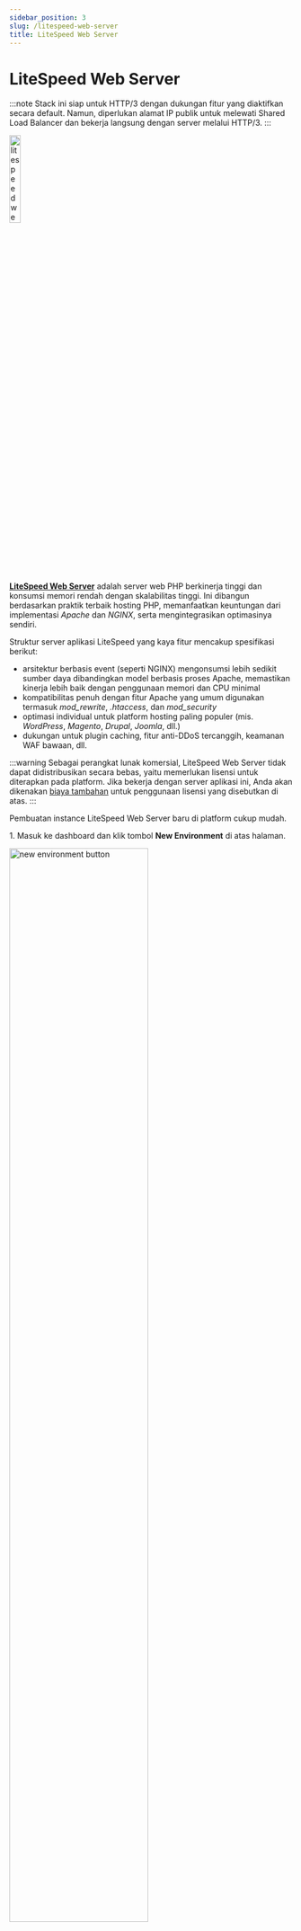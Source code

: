 ```yaml
---
sidebar_position: 3
slug: /litespeed-web-server
title: LiteSpeed Web Server
---
```

# LiteSpeed Web Server

:::note
Stack ini siap untuk HTTP/3 dengan dukungan fitur yang diaktifkan secara default. Namun, diperlukan alamat IP publik untuk melewati Shared Load Balancer dan bekerja langsung dengan server melalui HTTP/3.
:::

<img src="https://assets.dewacloud.com/dewacloud-docs/php/php-app-servers/litespeed-web-server/01-litespeed-web-server-logo.png" alt="litespeed web server logo" width="20%"/>

**[LiteSpeed Web Server](<https://www.litespeedtech.com/products/litespeed-web-server>)** adalah server web PHP berkinerja tinggi dan konsumsi memori rendah dengan skalabilitas tinggi. Ini dibangun berdasarkan praktik terbaik hosting PHP, memanfaatkan keuntungan dari implementasi _Apache_ dan _NGINX_, serta mengintegrasikan optimasinya sendiri.

Struktur server aplikasi LiteSpeed yang kaya fitur mencakup spesifikasi berikut:

  * arsitektur berbasis event (seperti NGINX) mengonsumsi lebih sedikit sumber daya dibandingkan model berbasis proses Apache, memastikan kinerja lebih baik dengan penggunaan memori dan CPU minimal
  * kompatibilitas penuh dengan fitur Apache yang umum digunakan termasuk _mod_rewrite_, _.htaccess_, dan _mod_security_
  * optimasi individual untuk platform hosting paling populer (mis. _WordPress_, _Magento_, _Drupal_, _Joomla_, dll.)
  * dukungan untuk plugin caching, fitur anti-DDoS tercanggih, keamanan WAF bawaan, dll.

:::warning
Sebagai perangkat lunak komersial, LiteSpeed Web Server tidak dapat didistribusikan secara bebas, yaitu memerlukan lisensi untuk diterapkan pada platform. Jika bekerja dengan server aplikasi ini, Anda akan dikenakan [biaya tambahan](<https://docs.dewacloud.com/docs/#license-pricing>) untuk penggunaan lisensi yang disebutkan di atas.
:::

Pembuatan instance LiteSpeed Web Server baru di platform cukup mudah.

1\. Masuk ke dashboard dan klik tombol **New Environment** di atas halaman.

<img src="https://assets.dewacloud.com/dewacloud-docs/php/php-app-servers/litespeed-web-server/02-create-new-environment-button.png" alt="new environment button" width="70%"/>

2\. Dalam topology wizard yang terbuka, pindah ke tab mesin _**PHP**_ dan pilih **LiteSpeed Web Server** sebagai server aplikasi Anda.

<img src="https://assets.dewacloud.com/dewacloud-docs/php/php-app-servers/litespeed-web-server/03-litespeed-application-server-wizard.png" alt="LiteSpeed application server wizard" width="100%"/>

:::note
Anda mungkin ingin mengatur beberapa [dedicated environment variables](https://docs.dewacloud.com/docs/environment-variables/) untuk menyesuaikan LiteSpeed Web Server Anda: 

- **JELASTIC_AUTOCONFIG** - enables (aktifkan, secara default) atau menonaktifkan (nonaktifkan) autokonfigurasi jumlah proses pekerja LiteSpeed berdasarkan RAM dan jumlah inti CPU

- **LSWS_MAX_CHILDREN** - mendefinisikan ulang batas proses anak maksimum untuk server. Variabel ini tersembunyi secara default saat platform mengatur nilai ini sama dengan jumlah inti CPU yang tersedia (biasanya memastikan pengoperasian terbaik). Anda perlu menambahkan variabel ini secara manual dan me-restart server untuk mendefinisikan ulang nilai

- **REDIS_ENABLED** - mengaktifkan (benar) atau menonaktifkan (salah, secara default) caching objek dengan Redis

- **WAF** - mengaktifkan (benar) atau menonaktifkan (salah, secara default) Web Application Firewall dengan aturan default Comodo

- **WP_PROTECT** - mengkonfigurasi tindakan untuk fitur [WordPress Brute Force Attack Protection](https://www.litespeedtech.com/support/wiki/doku.php/litespeed_wiki:config:wordpress-protection) (_off|on|drop|deny|throttle|captcha; off_ secara default)

- **WP_PROTECT_LIMIT** - menetapkan batas untuk fitur [WordPress Brute Force Attack Protection](https://www.litespeedtech.com/support/wiki/doku.php/litespeed_wiki:config:wordpress-protection) (_0|1|2-1000; 10_ secara default)

<img src="https://assets.dewacloud.com/dewacloud-docs/php/php-app-servers/litespeed-web-server/04-litespeed-variables.png" alt="LiteSpeed variables" width="100%"/>
:::

Konfigurasi parameter lain yang diperlukan ([cloudlets](<https://docs.dewacloud.com/docs/automatic-vertical-scaling/>), ruang disk, [regions](<https://docs.dewacloud.com/docs/environment-regions/>), dll.) dan lanjutkan dengan tombol **Create**.

3\. Setelah dibuat, Anda dapat melihat data default _phpinfo_ di server dengan mengklik **Open in Browser** di samping server LiteSpeed Anda:

<img src="https://assets.dewacloud.com/dewacloud-docs/php/php-app-servers/litespeed-web-server/05-litespeed-open-in-browser.png" alt="LiteSpeed open in browser" width="100%"/>

4\. Untuk mulai mengelola server, akses **Admin Panel** dengan tombol yang sesuai di daftar _**Additionally**_ di sebelah lapisan (kredensial akses dikirim melalui email setelah pembuatan node).

<img src="https://assets.dewacloud.com/dewacloud-docs/php/php-app-servers/litespeed-web-server/06-litespeed-admin-panel.png" alt="LitesSeed admin panel" width="100%"/>

:::warning
Ada beberapa kekhususan saat bekerja dengan implementasi platform LiteSpeed melalui panel admin:

  * untuk memastikan stabilitas kontainer, [fitur redeploy native platform](<https://docs.dewacloud.com/docs/container-redeploy/>) harus digunakan sebagai pengganti fungsi **Actions > Version Manager**

<img src="https://assets.dewacloud.com/dewacloud-docs/php/php-app-servers/litespeed-web-server/07-litespeed-version-management.png" alt="LiteSpeed version management" width="100%"/>

  * pemberitahuan tentang kedaluwarsa kunci lisensi di **Actions > Server Log Viewer** harus diabaikan karena leasing dikelola secara otomatis oleh platform

<img src="https://assets.dewacloud.com/dewacloud-docs/php/php-app-servers/litespeed-web-server/08-litespeed-license-key-expiration-notice.png" alt="LiteSpeed license key expiration notice" width="70%"/>
:::

Proses [deployment](<https://docs.dewacloud.com/docs/deployment-guide/>) aplikasi adalah sama seperti pada server aplikasi lainnya.

## License Pricing{#license-pricing}

Platform ini dengan mulus mengintegrasikan biaya lisensi LiteSpeed sesuai dengan prinsip **pay-as-you-go** yang adil. Yaitu, lisensi dikenakan biaya hanya untuk kontainer aktif berdasarkan jam untuk 730 jam per bulan. Selain itu, manajemen siklus hidup lisensi sepenuhnya otomatis:

  * lisensi baru diterbitkan untuk setiap kontainer yang baru dibuat (mis. selama penyediaan lingkungan atau peningkatan horizontal)
  * diperbarui saat mengubah batas sumber daya yang tersedia dalam setiap kontainer
  * diberhentikan saat menghentikan lingkungan atau penskalaan masuk

Berdasarkan kebutuhan Anda, Anda dapat memilih paket yang diperlukan menggunakan tambahan _**LiteSpeed License Manager**_ yang secara otomatis diinstal pada semua node berbasis LiteSpeed (_LS Web Server_, _[LS ADC](<https://docs.dewacloud.com/docs/litespeed-web-adc/>)_, _[LLSMP](<https://docs.dewacloud.com/docs/lemp-llsmp/>)_).

<img src="https://assets.dewacloud.com/dewacloud-docs/php/php-app-servers/litespeed-web-server/09-litespeed-license-manager.png" alt="LiteSpeed license manager" width="100%"/>

:::tip
Secara default, jenis lisensi dipilih berdasarkan RAM (yaitu sejumlah cloudlets) yang tersedia setelah pembuatan node:  
maksimal 2 GB (16 cloudlets) - gratis  
maksimal 8 GB (64 cloudlets) - 0,014$ per jam (**10$** per bulan)  
lebih dari 8 GB (64 cloudlets) - 0,022$ per jam (**16$** per bulan)
:::

Add-on memungkinkan memilih paket LiteSpeed dengan menentukan batas yang diperlukan untuk:

  * _**Workers**_ \- menunjukkan berapa banyak proses yang akan dihasilkan untuk melakukan pekerjaan server umum
  * _**Domains**_ \- menetapkan batas [domain tingkat-atas](<https://docs.dewacloud.com/docs/custom-domains/>) (subdomain tidak terbatas); setiap domain yang melebihi batas yang ditentukan akan mengakibatkan kesalahan 403

<img src="https://assets.dewacloud.com/dewacloud-docs/php/php-app-servers/litespeed-web-server/10-configure-litespeed-license.png" alt="configure LiteSpeed license" width="100%"/>

| License Plan Name    | Domain Limit | Workers | RAM Limit, GB (max cloudlets) | Pricing (USD)       |
|----------------------|-------------|---------|-------------------------------|---------------------|
| _FREE Starter_       | 1           | 1       | 2 (16)                        | gratis              |
| _Site Owner_         | 5           | 1       | 8 (64)                        | 0,014$ per jam (*10$* per bulan) |
| _Site Owner Plus_    | 5           | 1       | Tidak Terbatas               | 0,022$ per jam (*16$* per bulan) |
| _Web Host Lite_      | Tidak Terbatas | 1    | 8 (64)                        | 0,036$ per jam (*26$* per bulan) |
| _Web Host Essential_ | Tidak Terbatas | 1    | Tidak Terbatas               | 0,049$ per jam (*36$* per bulan) |
| _Web Host Professional_ | Tidak Terbatas | 2 | Tidak Terbatas              | 0,060$ per jam (*44$* per bulan) |
| _Web Host Enterprise_| Tidak Terbatas | 4    | Tidak Terbatas               | 0,082$ per jam (*60$* per bulan) |
| _Web Host Elite_     | Tidak Terbatas | 8+   | Tidak Terbatas               | 0,126$ per jam (*92$* per bulan) |

Selain itu, add-on dapat secara otomatis mengonfigurasi ekstensi **LiteMage Cache** untuk server Anda - solusi caching halaman penuh yang populer dan cepat yang menyimpan halaman dinamis sebagai file statis. Cukup aktifkan pengaturan yang sesuai dalam bingkai add-on dan pilih paket yang diperlukan (menentukan jumlah [objek yang di-cache secara publik](<https://www.litespeedtech.com/products/litespeed-web-server/lsws-pricing/lsws-litemage-pricing#objects>)) di bidang **Options** yang muncul:

  * **Starter** \- 1500 objek di-cache (**0** USD/bulan)
  * **Standard** \- 25000 objek di-cache (**40** USD/bulan)
  * **Unlimited** \- objek di-cache tak terbatas (**100** USD/bulan)

<img src="https://assets.dewacloud.com/dewacloud-docs/php/php-app-servers/litespeed-web-server/11-litemage-cache-for-litespeed.png" alt="LiteMage cache for LiteSpeed" width="100%"/>

:::warning
Biaya pasti mungkin sedikit berbeda untuk platform dengan mata uang selain USD; itu tergantung pada tingkat konversi pada saat peristiwa penagihan setiap jam. Semua biaya akun dapat dilihat melalui **[Billing History](<https://docs.dewacloud.com/docs/monitoring-consumed-resources/#billing-history>)** di dashboard.
:::

<img src="https://assets.dewacloud.com/dewacloud-docs/php/php-app-servers/litespeed-web-server/12-litespeed-license-in-billing-history.png" alt="LiteSpeed license in billing history" width="100%"/>

## Baca Juga{#whats-next}

  * [Apache PHP](<https://docs.dewacloud.com/docs/apache-php/>)
  * [NGINX PHP](<https://docs.dewacloud.com/docs/nginx-php/>)
  * [Deployment Guide](<https://docs.dewacloud.com/docs/deployment-guide/>)
  * [LiteSpeed Web ADC](<https://docs.dewacloud.com/docs/litespeed-web-adc/>)